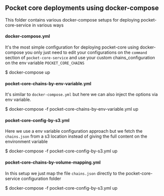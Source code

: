 ## Pocket core deployments using docker-compose


This folder contains various docker-compose setups for deploying pocket-core-service in various ways


#### docker-compose.yml


It's the most simple configuration for deploying pocket-core using docker-compose you only just need to edit your configurations on the `command` section of `pocket-core-service` and use your custom chains_configuration on the env variable `POCKET_CORE_CHAINS`


$ docker-compose up


#### pocket-core-chains-by-env-variable.yml  


It's similar to `docker-compose.yml` but here we can also inject the options via env variable.


$ docker-compose -f pocket-core-chains-by-env-variable.yml up


#### pocket-core-config-by-s3.yml


Here we use a env variable configuration approach but we fetch the `chains.json` from a s3 location instead of giving the full content on the environment variable


$ docker-compose -f pocket-core-config-by-s3.yml up


#### pocket-core-chains-by-volume-mapping.yml


In this setup we just map the file `chains.json` directly to the pocket-core-service configuration folder 


$ docker-compose -f pocket-core-config-by-s3.yml up



